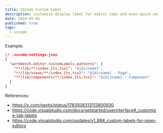 ```yaml
---
title: VSCode Custom Label
description: customize display label for editor tabs and even quick search
date: 2024-05-01
published: true
tags:
  - vscode
---
```


Example:

```json
// .vscode/settings.json
{
  "workbench.editor.customLabels.patterns": {
    "**/lib/**/index.{ts,tsx}": "${dirname}",
    "**/lib/views/**/index.{ts,tsx}": "${dirname} - Page",
    "**/lib/components/**/index.{ts,tsx}": "${dirname} - Component"
  }
}
```

References: 
- https://x.com/nextjs/status/1783508313113800930
- https://code.visualstudio.com/docs/getstarted/userinterface#_customize-tab-labels
- https://code.visualstudio.com/updates/v1_88#_custom-labels-for-open-editors 